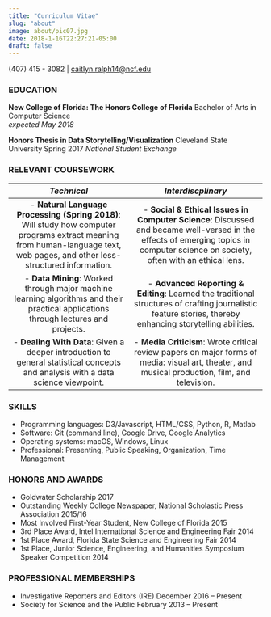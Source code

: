 ```yaml
---
title: "Curriculum Vitae"
slug: "about"
image: about/pic07.jpg
date: 2018-1-16T22:27:21-05:00
draft: false
---
```


(407) 415 - 3082 | caitlyn.ralph14@ncf.edu

### EDUCATION

**New College of Florida: The Honors College of Florida**
Bachelor of Arts in Computer Science  
*expected May 2018*

**Honors Thesis in Data Storytelling/Visualization**
Cleveland State University 	Spring 2017
*National Student Exchange*

### RELEVANT COURSEWORK

| *Technical* | *Interdiscplinary* |
|:-------------:|:-------------:|
| - **Natural Language Processing (Spring 2018)**: Will study how computer programs extract meaning from human-language text, web pages, and other less-structured information. | - **Social & Ethical Issues in Computer Science**: Discussed and became well-versed in the effects of emerging topics in computer science on society, often with an ethical lens. |
| - **Data Mining**: Worked through major machine learning algorithms and their practical applications through lectures and projects. | - **Advanced Reporting & Editing**: Learned the traditional structures of crafting journalistic feature stories, thereby enhancing storytelling abilities. |
| - **Dealing With Data**: Given a deeper introduction to general statistical concepts and analysis with a data science viewpoint. | - **Media Criticism**: Wrote critical review papers on major forms of media: visual art, theater, and musical production, film, and television. |

### SKILLS
* Programming languages: D3/Javascript, HTML/CSS, Python, R, Matlab
* Software: Git (command line), Google Drive, Google Analytics
* Operating systems: macOS, Windows, Linux
* Professional: Presenting, Public Speaking, Organization, Time Management

### HONORS AND AWARDS
* Goldwater Scholarship 	2017
* Outstanding Weekly College Newspaper, National Scholastic Press Association 	2015/16
* Most Involved First-Year Student, New College of Florida	2015
* 3rd Place Award, Intel International Science and Engineering Fair 	2014
* 1st Place Award, Florida State Science and Engineering Fair	2014
* 1st Place, Junior Science, Engineering, and Humanities Symposium Speaker Competition	2014

### PROFESSIONAL MEMBERSHIPS
* Investigative Reporters and Editors (IRE) 	December 2016 – Present
* Society for Science and the Public 	February 2013 – Present
